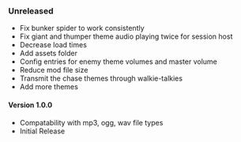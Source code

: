 ### Unreleased
* Fix bunker spider to work consistently
* Fix giant and thumper theme audio playing twice  for session host
* Decrease load times
* Add assets folder
* Config entries for enemy theme volumes and master volume
* Reduce mod file size
* Transmit the chase themes through walkie-talkies
* Add more themes

#### Version 1.0.0
* Compatability with mp3, ogg, wav file types
* Initial Release